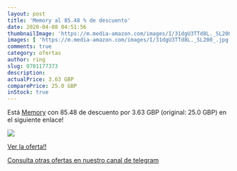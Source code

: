 ```yaml
---
layout: post
title: 'Memory al 85.48 % de descuento'
date: 2020-04-08 04:51:56
thumbnailImage: 'https://m.media-amazon.com/images/I/31dgU3TTd8L._SL200_.jpg'
images: [ 'https://m.media-amazon.com/images/I/31dgU3TTd8L._SL200_.jpg' ]
comments: true
category: ofertas
author: ring
slug: 0701177373
description:
actualPrice: 3.63 GBP
comparePrice: 25.0 GBP
inStock: true
---
```


Está [Memory](https://www.amazon.co.uk/dp/0701177373/?tag=redken01-21) con 85.48 de descuento por 3.63 GBP (original: 25.0 GBP) en el siguiente enlace!

[![](https://m.media-amazon.com/images/I/31dgU3TTd8L._SL200_.jpg)](https://www.amazon.co.uk/dp/0701177373/?tag=redken01-21)

[Ver la oferta!!](https://www.amazon.co.uk/dp/0701177373/?tag=redken01-21)

[Consulta otras ofertas en nuestro canal de telegram](https://t.me/s/ofertas25)
